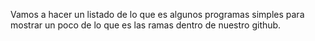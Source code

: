 Vamos a hacer un listado de lo que es algunos programas simples para mostrar un poco de lo que es las ramas dentro de nuestro github.
